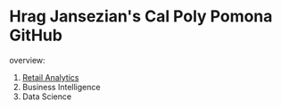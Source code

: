 # Hrag Jansezian's Cal Poly Pomona GitHub
overview:

1. [Retail Analytics](https://linkmehere.com)
2. Business Intelligence
3. Data Science
